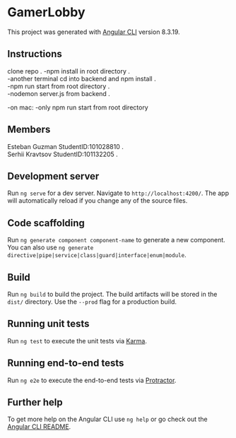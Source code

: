 # GamerLobby

This project was generated with [Angular CLI](https://github.com/angular/angular-cli) version 8.3.19.

## Instructions
clone repo . 
-npm install in root directory .    
-another terminal cd into backend and npm install .      
-npm run start from root directory .  
-nodemon server.js from backend .  

-on mac:
-only npm run start from root directory

## Members

Esteban Guzman StudentID:101028810 .  
Serhii Kravtsov StudentID:101132205 . 



## Development server

Run `ng serve` for a dev server. Navigate to `http://localhost:4200/`. The app will automatically reload if you change any of the source files.

## Code scaffolding

Run `ng generate component component-name` to generate a new component. You can also use `ng generate directive|pipe|service|class|guard|interface|enum|module`.

## Build

Run `ng build` to build the project. The build artifacts will be stored in the `dist/` directory. Use the `--prod` flag for a production build.

## Running unit tests

Run `ng test` to execute the unit tests via [Karma](https://karma-runner.github.io).

## Running end-to-end tests

Run `ng e2e` to execute the end-to-end tests via [Protractor](http://www.protractortest.org/).

## Further help

To get more help on the Angular CLI use `ng help` or go check out the [Angular CLI README](https://github.com/angular/angular-cli/blob/master/README.md).

